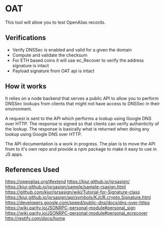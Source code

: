 # OAT

This tool will allow you to test OpenAlias records.

## Verifications

- Verify DNSSec is enabled and valid for a given the domain
- Compute and validate the checksum
- For ETH based coins it will use ec_Recover to verify the address signature is intact
- Payload signature from OAT api is intact


## How it works

It relies on a node backend that serves a public API to allow you to perform DNSSec lookups from clients that might not have access to DNSSec in their environment.

A request is sent to the API which performs a lookup using Google DNS over HTTP. The response is signed so that clients can verify authenticity of the lookup. The response is basically what is returned when doing any lookup using Google DNS over HTTP.

The API documentation is a work in progress. The plan is to move the API from to it's own repo and provide a npm package to make it easy to use in JS apps.


## References Used

https://openalias.org/#extend
https://kjur.github.io/jsrsasign/
https://kjur.github.io/jsrsasign/sample/sample-rsasign.html
https://github.com/kjur/jsrsasign/wiki/Tutorial-for-Signature-class
https://kjur.github.io/jsrsasign/api/symbols/KJUR.crypto.Signature.html
https://developers.google.com/speed/public-dns/docs/dns-over-https
https://wiki.parity.io/JSONRPC-personal-module#personal_sign
https://wiki.parity.io/JSONRPC-personal-module#personal_ecrecover
http://restify.com/docs/home

